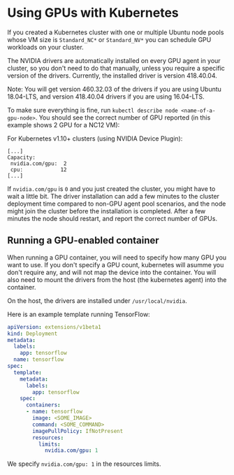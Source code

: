 # Using GPUs with Kubernetes

If you created a Kubernetes cluster with one or multiple Ubuntu node pools whose VM size is `Standard_NC*` or `Standard_NV*` you can schedule GPU workloads on your cluster.

The NVIDIA drivers are automatically installed on every GPU agent in your cluster, so you don't need to do that manually, unless you require a specific version of the drivers. Currently, the installed driver is version 418.40.04.

Note: You will get version 460.32.03 of the drivers if you are using Ubuntu 18.04-LTS, and version 418.40.04 drivers if you are using 16.04-LTS.

To make sure everything is fine, run `kubectl describe node <name-of-a-gpu-node>`. You should see the correct number of GPU reported (in this example shows 2 GPU for a NC12 VM):

For Kubernetes v1.10+ clusters (using NVIDIA Device Plugin):

```
[...]
Capacity:
 nvidia.com/gpu:  2
 cpu:            12
[...]
```

If `nvidia.com/gpu` is `0` and you just created the cluster, you might have to wait a little bit. The driver installation can add a few minutes to the cluster deployment time compared to non-GPU agent pool scenarios, and the node might join the cluster before the installation is completed. After a few minutes the node should restart, and report the correct number of GPUs.

## Running a GPU-enabled container

When running a GPU container, you will need to specify how many GPU you want to use. If you don't specify a GPU count, kubernetes will asumme you don't require any, and will not map the device into the container.
You will also need to mount the drivers from the host (the kubernetes agent) into the container.

On the host, the drivers are installed under `/usr/local/nvidia`.

Here is an example template running TensorFlow:

```yaml
apiVersion: extensions/v1beta1
kind: Deployment
metadata:
  labels:
    app: tensorflow
  name: tensorflow
spec:
  template:
    metadata:
      labels:
        app: tensorflow
    spec:
      containers:
      - name: tensorflow
        image: <SOME_IMAGE>
        command: <SOME_COMMAND>
        imagePullPolicy: IfNotPresent
        resources:
          limits:
            nvidia.com/gpu: 1
```

We specify `nvidia.com/gpu: 1` in the resources limits.
